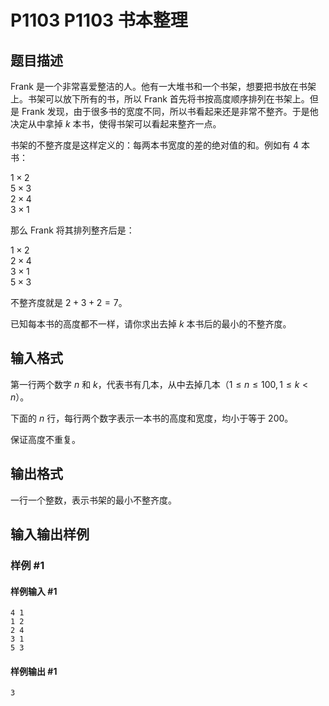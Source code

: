 # P1103 P1103 书本整理

## 题目描述

Frank 是一个非常喜爱整洁的人。他有一大堆书和一个书架，想要把书放在书架上。书架可以放下所有的书，所以 Frank 首先将书按高度顺序排列在书架上。但是 Frank 发现，由于很多书的宽度不同，所以书看起来还是非常不整齐。于是他决定从中拿掉 $k$ 本书，使得书架可以看起来整齐一点。

书架的不整齐度是这样定义的：每两本书宽度的差的绝对值的和。例如有 $4$ 本书：

$1 \times 2$  
$5 \times 3$  
$2 \times 4$  
$3 \times 1$    

那么 Frank 将其排列整齐后是：

$1 \times 2$  
$2 \times 4$  
$3 \times 1$  
$5 \times 3$  

不整齐度就是 $2+3+2=7$。

已知每本书的高度都不一样，请你求出去掉 $k$ 本书后的最小的不整齐度。

## 输入格式

第一行两个数字 $n$ 和 $k$，代表书有几本，从中去掉几本（$1 \le n \le 100, 1  \le k<n$）。

下面的 $n$ 行，每行两个数字表示一本书的高度和宽度，均小于等于 $200$。

保证高度不重复。

## 输出格式

一行一个整数，表示书架的最小不整齐度。

## 输入输出样例

### 样例 #1

#### 样例输入 #1

```
4 1
1 2
2 4
3 1
5 3
```

#### 样例输出 #1

```
3
```
